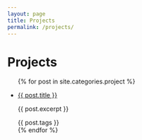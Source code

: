```yaml
---
layout: page
title: Projects
permalink: /projects/
---
```


<h1>Projects</h1>

<ul>
{% for post in site.categories.project  %}
    <li>
        <p><a href="{{ post.url }}">{{ post.title }}</a></p>
        <p>{{ post.excerpt }}</p>
        <span class="project-category">{{ post.tags }}</span>
    </li>
{% endfor %}
</ul>

